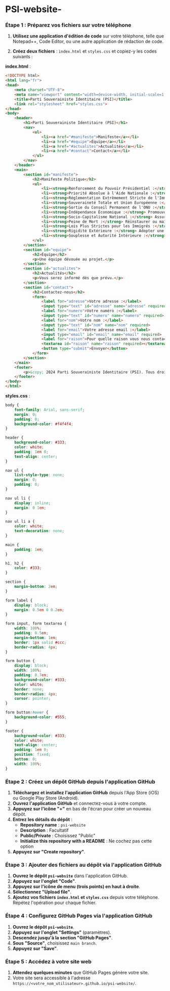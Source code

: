 # PSI-website-

### Étape 1 : Préparez vos fichiers sur votre téléphone

1. **Utilisez une application d'édition de code** sur votre téléphone, telle que Notepad++, Code Editor, ou une autre application de rédaction de code.

2. **Créez deux fichiers** : `index.html` et `styles.css` et copiez-y les codes suivants :

**index.html** :

```html
<!DOCTYPE html>
<html lang="fr">
<head>
    <meta charset="UTF-8">
    <meta name="viewport" content="width=device-width, initial-scale=1.0">
    <title>Parti Souverainiste Identitaire (PSI)</title>
    <link rel="stylesheet" href="styles.css">
</head>
<body>
    <header>
        <h1>Parti Souverainiste Identitaire (PSI)</h1>
        <nav>
            <ul>
                <li><a href="#manifeste">Manifeste</a></li>
                <li><a href="#equipe">Équipe</a></li>
                <li><a href="#actualites">Actualités</a></li>
                <li><a href="#contact">Contact</a></li>
            </ul>
        </nav>
    </header>
    <main>
        <section id="manifeste">
            <h2>Manifeste Politique</h2>
            <ul>
                <li><strong>Renforcement du Pouvoir Présidentiel :</strong> Accroître les pouvoirs exécutifs pour une gouvernance autoritaire et centralisée, permettant des décisions rapides et efficaces pour le bien de la nation.</li>
                <li><strong>Priorité Absolue à l'Aide Nationale :</strong> Réduire toutes les aides internationales et concentrer exclusivement les ressources sur les besoins domestiques pour garantir le bien-être des citoyens.</li>
                <li><strong>Réglementation Extrêmement Stricte de l'Immigration :</strong> Adopter des politiques très strictes de contrôle et de régulation de l'immigration, incluant des renvois définitifs et des lois plus sévères pour les immigrés.</li>
                <li><strong>Souveraineté Totale et Union Européenne :</strong> Sortir de l'Union européenne pour assurer une complète autonomie nationale et récupérer tous les pouvoirs délégués aux institutions européennes.</li>
                <li><strong>Sortie du Conseil Permanent de l'ONU :</strong> Se retirer du Conseil de sécurité des Nations Unies et réduire l'implication dans les organisations internationales pour se concentrer uniquement sur les intérêts nationaux.</li>
                <li><strong>Indépendance Économique :</strong> Promouvoir l'autosuffisance économique par le soutien aux industries locales et une réduction drastique de la dépendance aux importations étrangères.</li>
                <li><strong>Socio-Capitalisme National :</strong> Assurer une répartition équitable des richesses en fonction des contributions sociales et économiques, mais exclusivement à l'intérieur du pays, garantissant un filet de sécurité social robuste pour tous les citoyens.</li>
                <li><strong>Peine de Mort :</strong> Réinstaurer ou maintenir la peine de mort pour les crimes les plus graves afin de renforcer la sécurité et l'ordre public.</li>
                <li><strong>Lois Plus Strictes pour les Immigrés :</strong> Mettre en place des lois plus strictes pour les immigrés, incluant des conditions de résidence rigides et des peines sévères pour les infractions, avec des renvois définitifs pour ceux qui ne respectent pas les lois.</li>
                <li><strong>Rigidité Extérieure :</strong> Adopter une politique étrangère ferme et inflexible, protégeant les intérêts nationaux avec vigueur et réduisant les engagements internationaux non essentiels.</li>
                <li><strong>Souplesse et Autorité Intérieure :</strong> Promouvoir une politique intérieure flexible et autoritaire, où l'État assure l'ordre et la sécurité tout en permettant une certaine liberté et autonomie aux citoyens dans leur vie quotidienne et économique. Encourager l'innovation et l'entrepreneuriat tout en maintenant des contrôles stricts sur les aspects critiques de la société.</li>
            </ul>
        </section>
        <section id="equipe">
            <h2>Équipe</h2>
            <p>Une équipe dévouée au projet.</p>
        </section>
        <section id="actualites">
            <h2>Actualités</h2>
            <p>Vous serez informé dès que prévu.</p>
        </section>
        <section id="contact">
            <h2>Contactez-nous</h2>
            <form>
                <label for="adresse">Votre adresse :</label>
                <input type="text" id="adresse" name="adresse" required>
                <label for="numero">Votre numéro :</label>
                <input type="text" id="numero" name="numero" required>
                <label for="nom">Votre nom :</label>
                <input type="text" id="nom" name="nom" required>
                <label for="email">Votre adresse email :</label>
                <input type="email" id="email" name="email" required>
                <label for="raison">Pour quelle raison vous nous contactez :</label>
                <textarea id="raison" name="raison" required></textarea>
                <button type="submit">Envoyer</button>
            </form>
        </section>
    </main>
    <footer>
        <p>&copy; 2024 Parti Souverainiste Identitaire (PSI). Tous droits réservés.</p>
    </footer>
</body>
</html>
```

**styles.css** :

```css
body {
    font-family: Arial, sans-serif;
    margin: 0;
    padding: 0;
    background-color: #f4f4f4;
}

header {
    background-color: #333;
    color: white;
    padding: 1em 0;
    text-align: center;
}

nav ul {
    list-style-type: none;
    margin: 0;
    padding: 0;
}

nav ul li {
    display: inline;
    margin: 0 1em;
}

nav ul li a {
    color: white;
    text-decoration: none;
}

main {
    padding: 1em;
}

h1, h2 {
    color: #333;
}

section {
    margin-bottom: 2em;
}

form label {
    display: block;
    margin: 0.5em 0 0.2em;
}

form input, form textarea {
    width: 100%;
    padding: 0.5em;
    margin-bottom: 1em;
    border: 1px solid #ccc;
    border-radius: 4px;
}

form button {
    display: block;
    width: 100%;
    padding: 0.7em;
    background-color: #333;
    color: white;
    border: none;
    border-radius: 4px;
    cursor: pointer;
}

form button:hover {
    background-color: #555;
}

footer {
    background-color: #333;
    color: white;
    text-align: center;
    padding: 1em 0;
    position: fixed;
    bottom: 0;
    width: 100%;
}
```

### Étape 2 : Créez un dépôt GitHub depuis l'application GitHub

1. **Téléchargez et installez l'application GitHub** depuis l'App Store (iOS) ou Google Play Store (Android).
2. **Ouvrez l'application GitHub** et connectez-vous à votre compte.
3. **Appuyez sur l'icône "+"** en bas de l'écran pour créer un nouveau dépôt.
4. **Entrez les détails du dépôt** :
   - **Repository name** : `psi-website`
   - **Description** : Facultatif
   - **Public/Private** : Choisissez "Public"
   - **Initialize this repository with a README** : Ne cochez pas cette option
5. **Appuyez sur "Create repository"**.

### Étape 3 : Ajouter des fichiers au dépôt via l'application GitHub

1. **Ouvrez le dépôt `psi-website`** dans l'application GitHub.
2. **Appuyez sur l'onglet "Code"**.
3. **Appuyez sur l'icône de menu (trois points) en haut à droite**.
4. **Sélectionnez "Upload file"**.
5. **Ajoutez vos fichiers `index.html` et `styles.css`** depuis votre téléphone. Répétez l'opération pour chaque fichier.

### Étape 4 : Configurez GitHub Pages via l'application GitHub

1. **Ouvrez le dépôt `psi-website`**.
2. **Appuyez sur l'onglet "Settings"** (paramètres).
3. **Descendez jusqu'à la section "GitHub Pages"**.
4. **Sous "Source"**, choisissez `main branch`.
5. **Appuyez sur "Save"**.

### Étape 5 : Accédez à votre site web

1. **Attendez quelques minutes** que GitHub Pages génère votre site.
2. Votre site sera accessible à l'adresse `https://<votre_nom_utilisateur>.github.io/psi-website/`.

